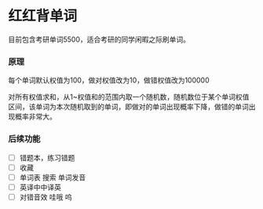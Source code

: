 # 红红背单词

目前包含考研单词5500，适合考研的同学闲暇之际刷单词。



### 原理

每个单词默认权值为100，做对权值改为10，做错权值改为100000

对所有权值求和，从1~权值和的范围内取一个随机数，随机数位于某个单词权值区间，该单词为本次随机取到的单词，即做对的单词出现概率下降，做错的单词出现概率非常大。



### 后续功能

- [ ] 错题本，练习错题
- [ ] 收藏
- [ ] 单词表 搜索 单词发音
- [ ] 英译中中译英
- [ ] 对错音效 哇哦 呜